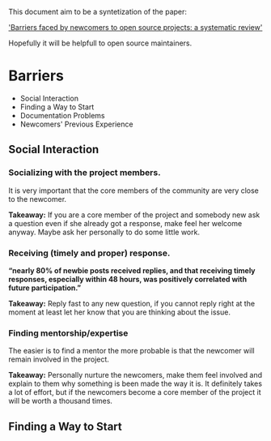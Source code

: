 This document aim to be a syntetization of the paper:

['Barriers faced by newcomers to open source projects: a systematic review'][paper]

Hopefully it will be helpfull to open source maintainers.

# Barriers
- Social Interaction
- Finding a Way to Start
- Documentation Problems
- Newcomers' Previous Experience

## Social Interaction

### Socializing with the project members.

It is very important that the core members of the community are very close to the newcomer.

**Takeaway:** If you are a core member of the project and somebody new ask a question even if she already got a response, make feel her welcome anyway. Maybe ask her personally to do some little work.

### Receiving (timely and proper) response.

__“nearly 80% of newbie posts received replies, and that receiving timely responses, especially within 48 hours, was positively correlated with future participation.”__

**Takeaway:** Reply fast to any new question, if you cannot reply right at the moment at least let her know that you are thinking about the issue.

### Finding mentorship/expertise

The easier is to find a mentor the more probable is that the newcomer will remain involved in the project.

**Takeaway:** Personally nurture the newcomers, make them feel involved and explain to them why something is been made the way it is. It definitely takes a lot of effort, but if the newcomers become a core member of the project it will be worth a thousand times.

## Finding a Way to Start


[paper]: http://www.igor.pro.br/publica/papers/OSS2014.pdf
